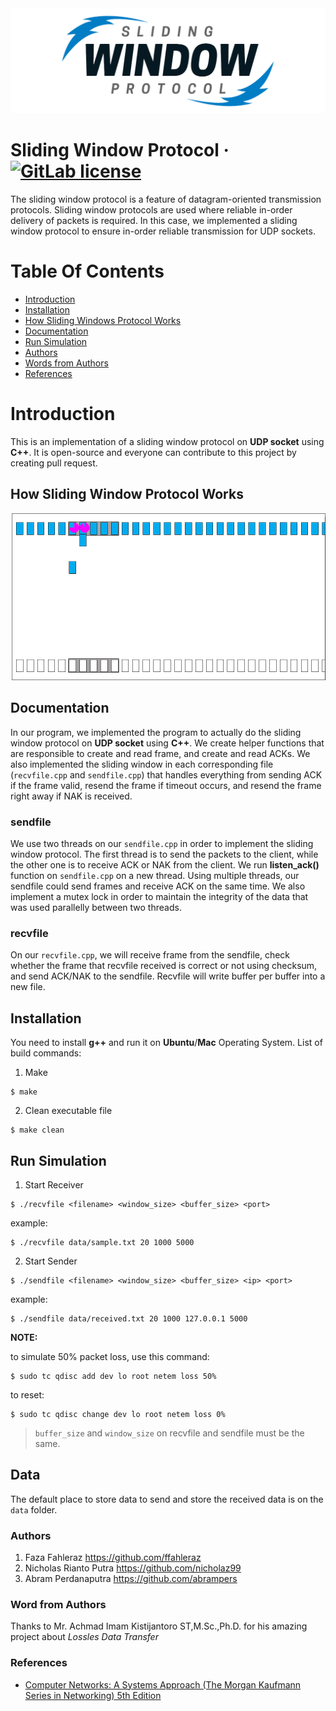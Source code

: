 <img src="logo.png">

Sliding Window Protocol
&middot;
[![GitLab license](https://img.shields.io/github/license/Day8/re-frame.svg)](LICENSE)
=====
The sliding window protocol is a feature of datagram-oriented transmission protocols. Sliding window protocols are used where reliable in-order delivery of packets is required. In this case, we implemented a sliding window protocol to ensure in-order reliable transmission for UDP sockets.

# Table Of Contents
- [Introduction](#introduction)
- [Installation](#installation)
- [How Sliding Windows Protocol Works](#how-sliding-window-protocol-works)
- [Documentation](#documentation)
- [Run Simulation](#run-simulation)
- [Authors](#authors)
- [Words from Authors](#word-from-authors)
- [References](#references)

# Introduction
This is an implementation of a sliding window protocol on **UDP socket** using **C++**. It is open-source and everyone can contribute to this project by creating pull request.

## How Sliding Window Protocol Works
<img src="sliding-window-protocol.gif">

## Documentation
In our program, we implemented the program to actually do the sliding window protocol on **UDP socket** using **C++**. We create helper functions that are responsible to create and read frame, and create and read ACKs. We also implemented the sliding window in each corresponding file (`recvfile.cpp` and `sendfile.cpp`) that handles everything from sending ACK if the frame valid, resend the frame if timeout occurs, and resend the frame right away if NAK is received.

### sendfile
We use two threads on our `sendfile.cpp` in order to implement the sliding window protocol. The first thread is to send the packets to the client, while the other one is to receive ACK or NAK from the client. We run **listen_ack()** function on `sendfile.cpp` on a new thread. Using multiple threads, our sendfile could send frames and receive ACK on the same time.
We also implement a mutex lock in order to maintain the integrity of the data that was used parallelly between two threads.

### recvfile
On our `recvfile.cpp`, we will receive frame from the sendfile, check whether the frame that recvfile received is correct or not using checksum, and send ACK/NAK to the sendfile. Recvfile will write buffer per buffer into a new file.

## Installation
You need to install **g++** and run it on **Ubuntu**/**Mac** Operating System. List of build commands:
1. Make
```
$ make
```
2. Clean executable file
```
$ make clean
```

## Run Simulation
1. Start Receiver
```
$ ./recvfile <filename> <window_size> <buffer_size> <port>
```
example:
```
$ ./recvfile data/sample.txt 20 1000 5000
```
2. Start Sender
```
$ ./sendfile <filename> <window_size> <buffer_size> <ip> <port>
```
example:
```
$ ./sendfile data/received.txt 20 1000 127.0.0.1 5000
```

**NOTE:**

to simulate 50% packet loss, use this command:
```
$ sudo tc qdisc add dev lo root netem loss 50%
```

to reset:
```
$ sudo tc qdisc change dev lo root netem loss 0%
```

> `buffer_size` and `window_size` on recvfile and sendfile must be the same. 

## Data
The default place to store data to send and store the received data is on the `data` folder.

### Authors
1. Faza Fahleraz https://github.com/ffahleraz
2. Nicholas Rianto Putra https://github.com/nicholaz99
3. Abram Perdanaputra https://github.com/abrampers

### Word from Authors
Thanks to Mr. Achmad Imam Kistijantoro ST,M.Sc.,Ph.D. for his amazing project about *Lossles Data Transfer*

### References
* [Computer Networks: A Systems Approach (The Morgan Kaufmann Series in Networking) 5th Edition](https://www.amazon.com/Computer-Networks-Fifth-Approach-Networking/dp/0123850592)
